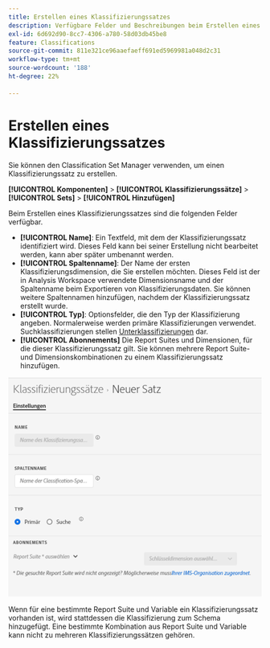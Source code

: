 ```yaml
---
title: Erstellen eines Klassifizierungssatzes
description: Verfügbare Felder und Beschreibungen beim Erstellen eines Klassifizierungssatzes.
exl-id: 6d692d90-8cc7-4306-a780-58d03db45be8
feature: Classifications
source-git-commit: 811e321ce96aaefaeff691ed5969981a048d2c31
workflow-type: tm+mt
source-wordcount: '188'
ht-degree: 22%

---
```


# Erstellen eines Klassifizierungssatzes

Sie können den Classification Set Manager verwenden, um einen Klassifizierungssatz zu erstellen.

**[!UICONTROL Komponenten]** > **[!UICONTROL Klassifizierungssätze]** > **[!UICONTROL Sets]** > **[!UICONTROL Hinzufügen]**

Beim Erstellen eines Klassifizierungssatzes sind die folgenden Felder verfügbar.

* **[!UICONTROL Name]**: Ein Textfeld, mit dem der Klassifizierungssatz identifiziert wird. Dieses Feld kann bei seiner Erstellung nicht bearbeitet werden, kann aber später umbenannt werden.
* **[!UICONTROL Spaltenname]**: Der Name der ersten Klassifizierungsdimension, die Sie erstellen möchten. Dieses Feld ist der in Analysis Workspace verwendete Dimensionsname und der Spaltenname beim Exportieren von Klassifizierungsdaten. Sie können weitere Spaltennamen hinzufügen, nachdem der Klassifizierungssatz erstellt wurde.
* **[!UICONTROL Typ]**: Optionsfelder, die den Typ der Klassifizierung angeben. Normalerweise werden primäre Klassifizierungen verwendet. Suchklassifizierungen stellen [Unterklassifizierungen](../../c-sub-classifications.md) dar.
* **[!UICONTROL Abonnements]** Die Report Suites und Dimensionen, für die dieser Klassifizierungssatz gilt. Sie können mehrere Report Suite- und Dimensionskombinationen zu einem Klassifizierungssatz hinzufügen.

![Erstellen eines Klassifizierungssatzes](../../assets/classification-set-create.png)

Wenn für eine bestimmte Report Suite und Variable ein Klassifizierungssatz vorhanden ist, wird stattdessen die Klassifizierung zum Schema hinzugefügt. Eine bestimmte Kombination aus Report Suite und Variable kann nicht zu mehreren Klassifizierungssätzen gehören.
